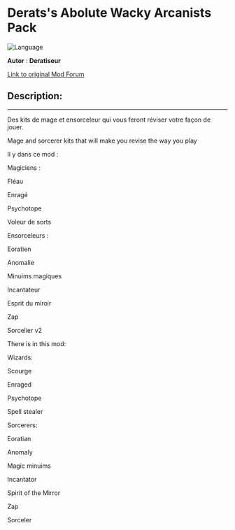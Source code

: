 # Derats's Abolute Wacky Arcanists Pack

![Language](https://img.shields.io/static/v1?label=language&message=english%20%7C%20french%20%7C%20&color=informational)

**Autor** : **Deratiseur**

[Link to original Mod Forum](https://www.baldursgateworld.fr/viewtopic.php?t=33790)


## Description:
------------

Des kits de mage et ensorceleur qui vous feront réviser votre façon de jouer.

Mage and sorcerer kits that will make you revise the way you play


Il y dans ce mod :

Magiciens :

Fléau

Enragé

Psychotope

Voleur de sorts




Ensorceleurs :

Eoratien

Anomalie

Minuims magiques

Incantateur

Esprit du miroir

Zap

Sorcelier v2


There is in this mod:

Wizards:

Scourge

Enraged

Psychotope

Spell stealer




Sorcerers:

Eoratian

Anomaly

Magic minuims

Incantator

Spirit of the Mirror

Zap

Sorceler
